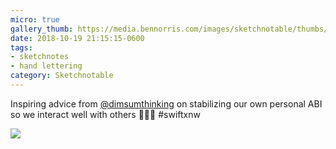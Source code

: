 ```yaml
---
micro: true
gallery_thumb: https://media.bennorris.com/images/sketchnotable/thumbs/swift-by-northwest-2018-sketchnotes-09.jpg
date: 2018-10-19 21:15:15-0600
tags:
- sketchnotes
- hand lettering
category: Sketchnotable
---
```


Inspiring advice from [@dimsumthinking](https://micro.blog/dimsumthinking) on stabilizing our own personal ABI so we interact well with others 📱✍🏼 #swiftxnw

<img src="https://media.bennorris.com/images/sketchnotable/swift-by-northwest-2018/swift-by-northwest-2018-sketchnotes-09.jpg" />